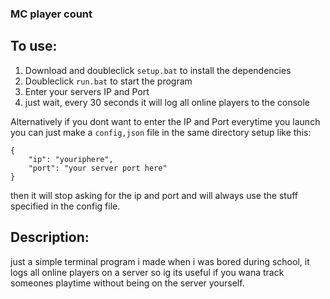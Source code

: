### MC player count

## To use:

1. Download and doubleclick `setup.bat` to install the dependencies
2. Doubleclick `run.bat` to start the program
3. Enter your servers IP and Port
4. just wait, every 30 seconds it will log all online players to the console

Alternatively if you dont want to enter the IP and Port everytime you launch you can just make a `config,json` file in the same directory setup like this:
```
{
    "ip": "youriphere",
    "port": "your server port here"
}
```
then it will stop asking for the ip and port and will always use the stuff specified in the config file.




## Description: 

just a simple terminal program i made when i was bored during school, it logs all online players on a server so ig its useful if you wana track someones playtime without being on the server yourself.